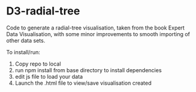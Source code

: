 # D3-radial-tree

Code to generate a radial-tree visualisation, taken from the book Expert Data Visualisation, with some minor improvements to smooth importing of other data sets.

To install/run:
1. Copy repo to local
2. run npm install from base directory to install dependencies
3. edit js file to load your data
4. Launch the .html file to view/save visualisation created
